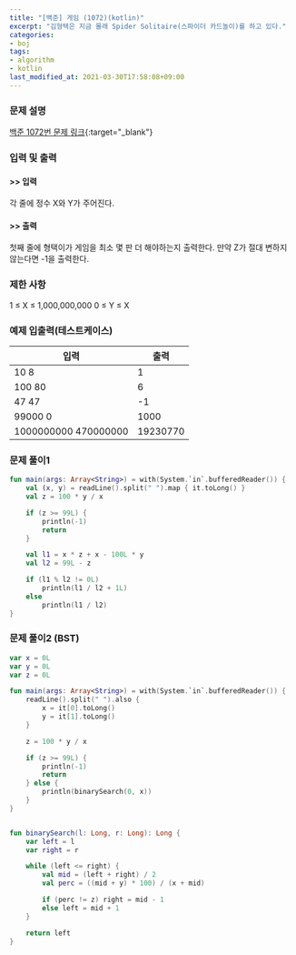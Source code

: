 ```yaml
---
title: "[백준] 게임 (1072)(kotlin)"
excerpt: "김형택은 지금 몰래 Spider Solitaire(스파이더 카드놀이)를 하고 있다."
categories:
- boj
tags:
- algorithm
- kotlin
last_modified_at: 2021-03-30T17:58:08+09:00
---
```



### 문제 설명
[백준 1072번 문제 링크](https://www.acmicpc.net/problem/1072#description){:target="_blank"}




### 입력 및 출력
#### >> 입력
각 줄에 정수 X와 Y가 주어진다.



#### >> 출력
첫째 줄에 형택이가 게임을 최소 몇 판 더 해야하는지 출력한다. 만약 Z가 절대 변하지 않는다면 \-1을 출력한다.





### 제한 사항


1 ≤ X ≤ 1,000,000,000
0 ≤ Y ≤ X




### 예제 입출력(테스트케이스)


|입력|출력|
|-----|------|
|10 8|1|
|100 80|6|
|47 47|\-1|
|99000 0|1000|
|1000000000 470000000|19230770|




### 문제 풀이1
```kotlin
fun main(args: Array<String>) = with(System.`in`.bufferedReader()) {
    val (x, y) = readLine().split(" ").map { it.toLong() }
    val z = 100 * y / x

    if (z >= 99L) {
        println(-1)
        return
    }

    val l1 = x * z + x - 100L * y
    val l2 = 99L - z

    if (l1 % l2 != 0L)
        println(l1 / l2 + 1L)
    else
        println(l1 / l2)
}
```





### 문제 풀이2 (BST)
```kotlin
var x = 0L
var y = 0L
var z = 0L

fun main(args: Array<String>) = with(System.`in`.bufferedReader()) {
    readLine().split(" ").also {
        x = it[0].toLong()
        y = it[1].toLong()
    }

    z = 100 * y / x

    if (z >= 99L) {
        println(-1)
        return
    } else {
        println(binarySearch(0, x))
    }
}


fun binarySearch(l: Long, r: Long): Long {
    var left = l
    var right = r

    while (left <= right) {
        val mid = (left + right) / 2
        val perc = ((mid + y) * 100) / (x + mid)

        if (perc != z) right = mid - 1
        else left = mid + 1
    }

    return left
}
```